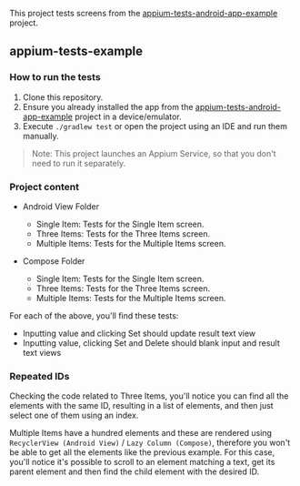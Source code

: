 This project tests screens from the [appium-tests-android-app-example](https://github.com/fernandospr/appium-tests-android-app-example) project.

## appium-tests-example

### How to run the tests
1. Clone this repository.
2. Ensure you already installed the app from the [appium-tests-android-app-example](https://github.com/fernandospr/appium-tests-android-app-example) project in a device/emulator.
3. Execute `./gradlew test` or open the project using an IDE and run them manually.

> Note: This project launches an Appium Service, so that you don't need to run it separately.

### Project content

* Android View Folder
	* Single Item: Tests for the Single Item screen.
	* Three Items: Tests for the Three Items screen.
	* Multiple Items: Tests for the Multiple Items screen.

* Compose Folder
	* Single Item: Tests for the Single Item screen.
	* Three Items: Tests for the Three Items screen.
	* Multiple Items: Tests for the Multiple Items screen.

For each of the above, you'll find these tests:
* Inputting value and clicking Set should update result text view
* Inputting value, clicking Set and Delete should blank input and result text views

### Repeated IDs
Checking the code related to Three Items, you'll notice you can find all the elements with the same ID, resulting in a list of elements, and then just select one of them using an index.

Multiple Items have a hundred elements and these are rendered using `RecyclerView (Android View)` / `Lazy Column (Compose)`, therefore you won't be able to get all the elements like the previous example. 
For this case, you'll notice it's possible to scroll to an element matching a text, get its parent element and then find the child element with the desired ID.

